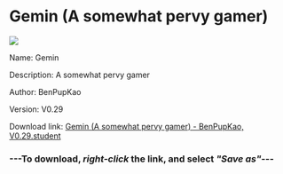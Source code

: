 # Gemin (A somewhat pervy gamer)

<img src = "https://raw.githubusercontent.com/Arbiter1223/Daigaku-Gurashi-Custom-Students/master/Students/Files/Gemin%20(A%20somewhat%20pervy%20gamer).png">

Name: Gemin

Description: A somewhat pervy gamer

Author: BenPupKao

Version: V0.29

Download link: <a href="https://raw.githubusercontent.com/Arbiter1223/Daigaku-Gurashi-Custom-Students/master/Students/Files/Gemin%20(A%20somewhat%20pervy%20gamer)%20-%20BenPupKao%2C%20V0.29.student">Gemin (A somewhat pervy gamer) - BenPupKao, V0.29.student</a>

### ---**To download, _right-click_ the link, and select _"Save as"_**---
